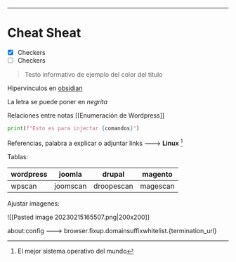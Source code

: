 -----------

# Cheat Sheat 

 - [x]  Checkers 
- [ ] Checkers 

> Testo informativo 
> de ejemplo del color del titulo 

Hipervinculos en [obsidian](https://raw.githubusercontent.com/ambionics/magento-exploits/master/magento-sqli.py)

La letra se puede poner en *negrita*

Relaciones entre notas [[Enumeración de Wordpress]]

```python
print(f"Esto es para injectar {comandos}")
```

Referencias, palabra a explicar o adjuntar links ---> **Linux** [^1]

[^1]:   El mejor sistema operativo del mundo

Tablas:

| wordpress | joomla | drupal | magento | 
|-------------|---------|---------|-----------|
| wpscan | joomscan | droopescan | magescan | 

Ajustar imagenes: 

![[Pasted image 20230215165507.png|200x200]]

about:config ---> browser.fixup.domainsuffixwhitelist.{termination_url}
